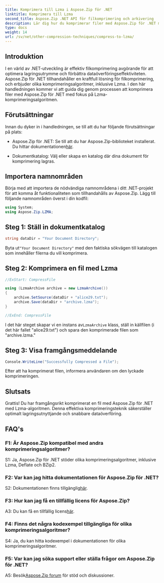 ```yaml
---
title: Komprimera till Lzma i Aspose.Zip för .NET
linktitle: Komprimera till Lzma
second_title: Aspose.Zip .NET API för filkomprimering och arkivering
description: Lär dig hur du komprimerar filer med Aspose.Zip för .NET med den kraftfulla Lzma-algoritmen. Optimera lagring och förbättra dataöverföringseffektiviteten utan ansträngning.
type: docs
weight: 14
url: /sv/net/other-compression-techniques/compress-to-lzma/
---
```

## Introduktion

I en värld av .NET-utveckling är effektiv filkomprimering avgörande för att optimera lagringsutrymme och förbättra dataöverföringseffektiviteten. Aspose.Zip för .NET tillhandahåller en kraftfull lösning för filkomprimering, och erbjuder olika komprimeringsalgoritmer, inklusive Lzma. I den här handledningen kommer vi att guida dig genom processen att komprimera filer med Aspose.Zip för .NET med fokus på Lzma-komprimeringsalgoritmen.

## Förutsättningar

Innan du dyker in i handledningen, se till att du har följande förutsättningar på plats:

-  Aspose.Zip för .NET: Se till att du har Aspose.Zip-biblioteket installerat. Du hittar dokumentationen[här](https://reference.aspose.com/zip/net/).

- Dokumentkatalog: Välj eller skapa en katalog där dina dokument för komprimering lagras.

## Importera namnområden

Börja med att importera de nödvändiga namnområdena i ditt .NET-projekt för att komma åt funktionaliteten som tillhandahålls av Aspose.Zip. Lägg till följande namnområden överst i din kodfil:

```csharp
using System;
using Aspose.Zip.LZMA;
```

## Steg 1: Ställ in dokumentkatalog

```csharp
string dataDir = "Your Document Directory";
```

 Byta ut`"Your Document Directory"` med den faktiska sökvägen till katalogen som innehåller filerna du vill komprimera.

## Steg 2: Komprimera en fil med Lzma

```csharp
//ExStart: CompressFile

using (LzmaArchive archive = new LzmaArchive())
{
    archive.SetSource(dataDir + "alice29.txt");
    archive.Save(dataDir + "archive.lzma");
}

//ExEnd: CompressFile
```

 I det här steget skapar vi en instans av`LzmaArchive` klass, ställ in källfilen (i det här fallet "alice29.txt") och spara den komprimerade filen som "archive.lzma."

## Steg 3: Visa framgångsmeddelande

```csharp
Console.WriteLine("Successfully Compressed a File");
```

Efter att ha komprimerat filen, informera användaren om den lyckade komprimeringen.

## Slutsats

Grattis! Du har framgångsrikt komprimerat en fil med Aspose.Zip för .NET med Lzma-algoritmen. Denna effektiva komprimeringsteknik säkerställer optimalt lagringsutnyttjande och snabbare dataöverföring.

## FAQ's

### F1: Är Aspose.Zip kompatibel med andra komprimeringsalgoritmer?

S1: Ja, Aspose.Zip för .NET stöder olika komprimeringsalgoritmer, inklusive Lzma, Deflate och BZip2.

### F2: Var kan jag hitta dokumentationen för Aspose.Zip för .NET?

 S2: Dokumentationen finns tillgänglig[här](https://reference.aspose.com/zip/net/).

### F3: Hur kan jag få en tillfällig licens för Aspose.Zip?

 A3: Du kan få en tillfällig licens[här](https://purchase.aspose.com/temporary-license/).

### F4: Finns det några kodexempel tillgängliga för olika komprimeringsalgoritmer?

S4: Ja, du kan hitta kodexempel i dokumentationen för olika komprimeringsalgoritmer.

### F5: Var kan jag söka support eller ställa frågor om Aspose.Zip för .NET?

 A5: Besök[Aspose.Zip forum](https://forum.aspose.com/c/zip/37) för stöd och diskussioner.